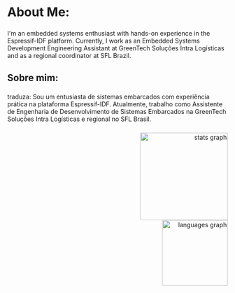 <h1 align="left">About Me:</h1>

###

<p align="left">I'm an embedded systems enthusiast with hands-on experience in the Espressif-IDF platform. Currently, I work as an Embedded Systems Development Engineering Assistant at GreenTech Soluções Intra Logísticas and as a regional coordinator at SFL Brazil.</p>

###

<h2 align="left">Sobre mim:</h2>

###

<p align="left">traduza: Sou um entusiasta de sistemas embarcados com experiência prática na plataforma Espressif-IDF. Atualmente, trabalho como Assistente de Engenharia de Desenvolvimento de Sistemas Embarcados na GreenTech Soluções Intra Logísticas e regional no SFL Brasil.</p>

###

<div align="right">
  <img src="https://github-readme-stats.vercel.app/api?username=joaouzeda&hide_title=true&hide_rank=false&show_icons=true&include_all_commits=true&count_private=true&disable_animations=false&theme=dark&locale=en&hide_border=true&order=1" height="200" alt="stats graph" /> <br>
  <img src="https://github-readme-stats.vercel.app/api/top-langs?username=joaouzeda&locale=en&hide_title=true&layout=compact&card_width=320&langs_count=5&theme=dark&hide_border=true&order=2" height="150" alt="languages graph"  />
</div>

###
